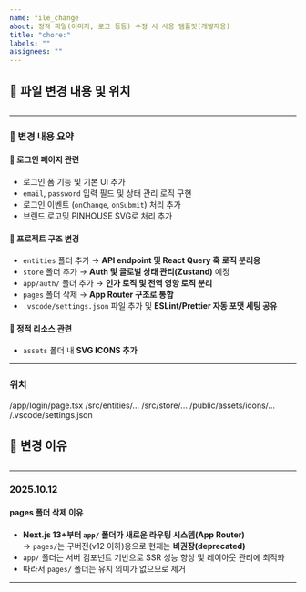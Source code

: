 ```yaml
---
name: file_change
about: 정적 파일(이미지, 로고 등등) 수정 시 사용 템플릿(개발자용)
title: "chore:"
labels: ""
assignees: ""
---
```


## 📌 파일 변경 내용 및 위치

## <!-- 추가된 파일 혹은 수정된 파일 전체 혹은 부분에 대해서 나열하시면 됩니다 -->

---

### 🧩 변경 내용 요약

#### 🔹 로그인 페이지 관련

- 로그인 폼 기능 및 기본 UI 추가
- `email`, `password` 입력 필드 및 상태 관리 로직 구현
- 로그인 이벤트 (`onChange`, `onSubmit`) 처리 추가
- 브랜드 로고및 PINHOUSE SVG로 처리 추가

#### 🔹 프로젝트 구조 변경

- `entities` 폴더 추가 → **API endpoint 및 React Query 훅 로직 분리용**
- `store` 폴더 추가 → **Auth 및 글로벌 상태 관리(Zustand)** 예정
- `app/auth/` 폴더 추가 → **인가 로직 및 전역 영향 로직 분리**
- `pages` 폴더 삭제 → **App Router 구조로 통합**
- `.vscode/settings.json` 파일 추가 및 **ESLint/Prettier 자동 포맷 세팅 공유**

#### 🔹 정적 리소스 관련

- `assets` 폴더 내 **SVG ICONS 추가**

---

### 위치

/app/login/page.tsx
/src/entities/...
/src/store/...
/public/assets/icons/...
/.vscode/settings.json

## 📝 변경 이유

## <!-- 파일이 수정된 이유가 있다면 작성 부탁 드립니다. 따로 없으면 작성 안해도 무방합니다. -->

---

### 2025.10.12

#### pages 폴더 삭제 이유

- **Next.js 13+부터 `app/` 폴더가 새로운 라우팅 시스템(App Router)**  
  → `pages/`는 구버전(v12 이하)용으로 현재는 **비권장(deprecated)**
- `app/` 폴더는 서버 컴포넌트 기반으로 SSR 성능 향상 및 레이아웃 관리에 최적화
- 따라서 `pages/` 폴더는 유지 의미가 없으므로 제거

---
